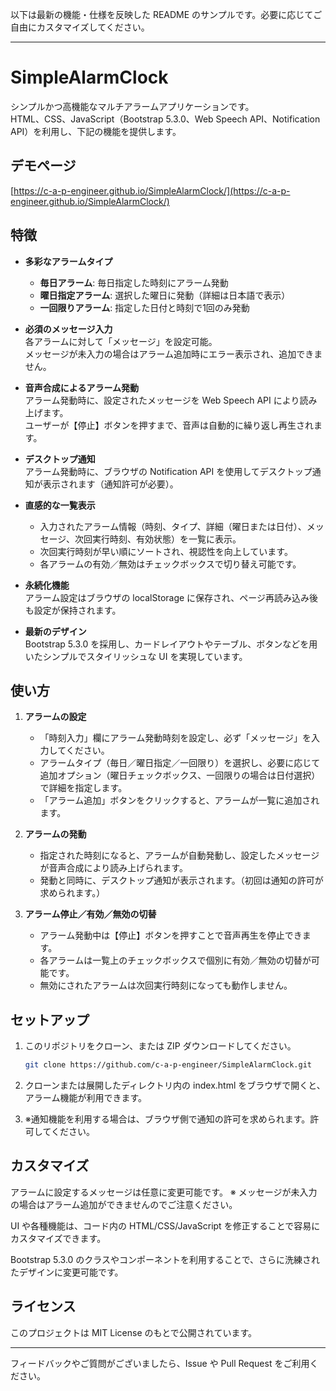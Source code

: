 以下は最新の機能・仕様を反映した README のサンプルです。必要に応じてご自由にカスタマイズしてください。


---

# SimpleAlarmClock

シンプルかつ高機能なマルチアラームアプリケーションです。  
HTML、CSS、JavaScript（Bootstrap 5.3.0、Web Speech API、Notification API）を利用し、下記の機能を提供します。

## デモページ

[https://c-a-p-engineer.github.io/SimpleAlarmClock/](https://c-a-p-engineer.github.io/SimpleAlarmClock/)

## 特徴

- **多彩なアラームタイプ**  
  - **毎日アラーム**: 毎日指定した時刻にアラーム発動  
  - **曜日指定アラーム**: 選択した曜日に発動（詳細は日本語で表示）  
  - **一回限りアラーム**: 指定した日付と時刻で1回のみ発動  

- **必須のメッセージ入力**  
  各アラームに対して「メッセージ」を設定可能。  
  メッセージが未入力の場合はアラーム追加時にエラー表示され、追加できません。

- **音声合成によるアラーム発動**  
  アラーム発動時に、設定されたメッセージを Web Speech API により読み上げます。  
  ユーザーが【停止】ボタンを押すまで、音声は自動的に繰り返し再生されます。

- **デスクトップ通知**  
  アラーム発動時に、ブラウザの Notification API を使用してデスクトップ通知が表示されます（通知許可が必要）。

- **直感的な一覧表示**  
  - 入力されたアラーム情報（時刻、タイプ、詳細（曜日または日付）、メッセージ、次回実行時刻、有効状態）を一覧に表示。  
  - 次回実行時刻が早い順にソートされ、視認性を向上しています。  
  - 各アラームの有効／無効はチェックボックスで切り替え可能です。  

- **永続化機能**  
  アラーム設定はブラウザの localStorage に保存され、ページ再読み込み後も設定が保持されます。

- **最新のデザイン**  
  Bootstrap 5.3.0 を採用し、カードレイアウトやテーブル、ボタンなどを用いたシンプルでスタイリッシュな UI を実現しています。

## 使い方

1. **アラームの設定**  
   - 「時刻入力」欄にアラーム発動時刻を設定し、必ず「メッセージ」を入力してください。  
   - アラームタイプ（毎日／曜日指定／一回限り）を選択し、必要に応じて追加オプション（曜日チェックボックス、一回限りの場合は日付選択）で詳細を指定します。  
   - 「アラーム追加」ボタンをクリックすると、アラームが一覧に追加されます。

2. **アラームの発動**  
   - 指定された時刻になると、アラームが自動発動し、設定したメッセージが音声合成により読み上げられます。  
   - 発動と同時に、デスクトップ通知が表示されます。（初回は通知の許可が求められます。）

3. **アラーム停止／有効／無効の切替**  
   - アラーム発動中は【停止】ボタンを押すことで音声再生を停止できます。  
   - 各アラームは一覧上のチェックボックスで個別に有効／無効の切替が可能です。  
   - 無効にされたアラームは次回実行時刻になっても動作しません。  

## セットアップ

1. このリポジトリをクローン、または ZIP ダウンロードしてください。

   ```bash
   git clone https://github.com/c-a-p-engineer/SimpleAlarmClock.git
    ```

2. クローンまたは展開したディレクトリ内の index.html をブラウザで開くと、アラーム機能が利用できます。


3. ※通知機能を利用する場合は、ブラウザ側で通知の許可を求められます。許可してください。



## カスタマイズ

アラームに設定するメッセージは任意に変更可能です。
※ メッセージが未入力の場合はアラーム追加ができませんのでご注意ください。

UI や各種機能は、コード内の HTML/CSS/JavaScript を修正することで容易にカスタマイズできます。

Bootstrap 5.3.0 のクラスやコンポーネントを利用することで、さらに洗練されたデザインに変更可能です。


## ライセンス

このプロジェクトは MIT License のもとで公開されています。


---

フィードバックやご質問がございましたら、Issue や Pull Request をご利用ください。
